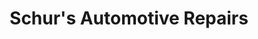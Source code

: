 ---
title: "Schur's Automotive Repairs"
url: /smiths-falls/schurs-automotive-repairs/
shop: Autowerkstatt
---